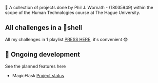 🚀 A collection of projects done by Phil J. Wornath - (18035949) within the scope of the Human Technologies course at The Hague University. 

## All challenges in a 🥜shell
All my challenges in 1 playlist [PRESS HERE](https://www.youtube.com/watch?v=TIUf5IQku8Y&list=PLJuWfAOeqCbwvZPrUdmP1tGCTc8ZzQJTi&index=1), it's convenient 😎

## 📆 Ongoing development
See the planned features here
- MagicFlask [Project status](https://github.com/philffm/hci20/projects/2)
